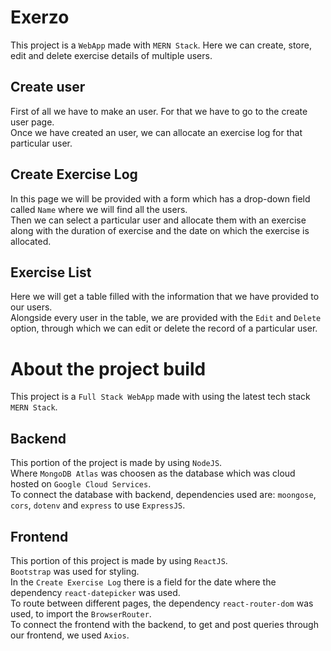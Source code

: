# Exerzo

This project is a `WebApp` made with `MERN Stack`. Here we can create, store, edit and delete exercise details of multiple users.

## Create user
First of all we have to make an user. For that we have to go to the create user page.\
Once we have created an user, we can allocate an exercise log for that particular user.

## Create Exercise Log
In this page we will be provided with a form which has a drop-down field called `Name` where we will find all the users.\
Then we can select a particular user and allocate them with an exercise along with the duration of exercise and the date on which the exercise is allocated.

## Exercise List 

Here we will get a table filled with the information that we have provided to our users.\
Alongside every user in the table, we are provided with the `Edit` and `Delete` option, through which we can edit or delete the record of a particular user.

# About the project build
This project is a `Full Stack WebApp` made with using the latest tech stack `MERN Stack`.



## Backend
This portion of the project is made by using `NodeJS`.\
Where `MongoDB Atlas` was choosen as the database which was cloud hosted on `Google Cloud Services`.\
To connect the database with backend, dependencies used are: `moongose`, `cors`, `dotenv` and `express` to use `ExpressJS`.

## Frontend

This portion of this project is made by using `ReactJS`.\
`Bootstrap` was used for styling.\
In the `Create Exercise Log` there is a field for the date where the dependency `react-datepicker` was used.\
To route between different pages, the dependency `react-router-dom` was used, to import the `BrowserRouter`.\
To connect the frontend with the backend, to get and post queries through our frontend, we used `Axios`.